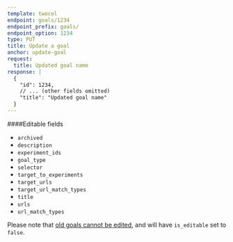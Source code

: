 ```yaml
---
template: twocol
endpoint: goals/1234
endpoint_prefix: goals/
endpoint_option: 1234
type: PUT
title: Update a goal
anchor: update-goal
request:
  title: Updated goal name
response: |
  {
    "id": 1234,
    // ... (other fields omitted)
    "title": "Updated goal name"
  }
---
```


####Editable fields
- `archived`
- `description`
- `experiment_ids`
- `goal_type`
- `selector`
- `target_to_experiments`
- `target_urls`
- `target_url_match_types`
- `title`
- `urls`
- `url_match_types`

Please note that [old goals cannot be edited](https://help.optimizely.com/hc/en-us/articles/200039915-Goals-Measure-the-success-of-your-experiment#retroactive_goals), and will have `is_editable` set to `false`.

